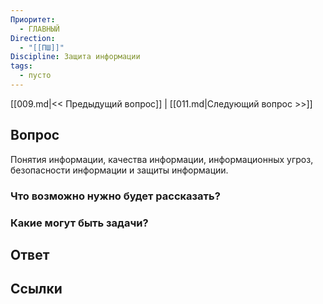 ```yaml
---
Приоритет:
  - ГЛАВНЫЙ
Direction:
  - "[[ПШ]]" 
Discipline: Защита информации 
tags:
  - пусто
---
```

[[009.md|<< Предыдущий вопрос]] | [[011.md|Следующий вопрос >>]]
## Вопрос

Понятия информации, качества информации, информационных угроз, безопасности информации и защиты информации.

### Что возможно нужно будет рассказать?

### Какие могут быть задачи?

## Ответ

## Ссылки
